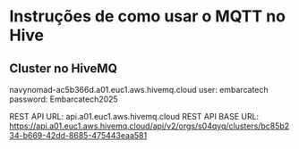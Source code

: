 # Instruções de como usar o MQTT no Hive

## Cluster no HiveMQ
navynomad-ac5b366d.a01.euc1.aws.hivemq.cloud
user: embarcatech
password: Embarcatech2025

REST API URL: api.a01.euc1.aws.hivemq.cloud
REST API BASE URL: https://api.a01.euc1.aws.hivemq.cloud/api/v2/orgs/s04qyq/clusters/bc85b234-b669-42dd-8685-475443eaa581

